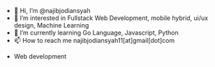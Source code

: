 - 👋 Hi, I’m @najibjodiansyah
- 👀 I’m interested in Fullstack Web Development, mobile hybrid, ui/ux design, Machine Learning
- 🌱 I’m currently learning Go Language, Javascript, Python
- 📫 How to reach me najibjodiansyah11[at]gmail[dot]com
<!-- - 💞️ I’m looking to collaborate on ... -->
- Web development
<!---
najibjodiansyah/najibjodiansyah is a ✨ special ✨ repository because its `README.md` (this file) appears on your GitHub profile.
You can click the Preview link to take a look at your changes.
--->
